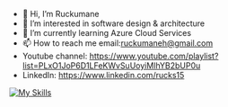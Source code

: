 - 👋 Hi, I’m Ruckumane
- 👀 I’m interested in software design & architecture
- 🌱 I’m currently learning Azure Cloud Services
- 📫 How to reach me email:ruckumaneh@gmail.com
- Youtube channel: https://www.youtube.com/playlist?list=PLxO1JoP6D1LFeKWvSuUoyiMIhYB2bUP0u
- LinkedIn: https://www.linkedin.com/rucks15

[![My Skills](https://skillicons.dev/icons?i=cpp,cs,nodejs,angular,dotnet,docker,azure,react,github,mongodb,postman,powershell,regex,visualstudio,typescript,wordpress,stackoverflow&theme=light)](https://skillicons.dev)

<!---
rucks15/rucks15 is a ✨ special ✨ repository because its `README.md` (this file) appears on your GitHub profile.
You can click the Preview link to take a look at your changes.
--->
